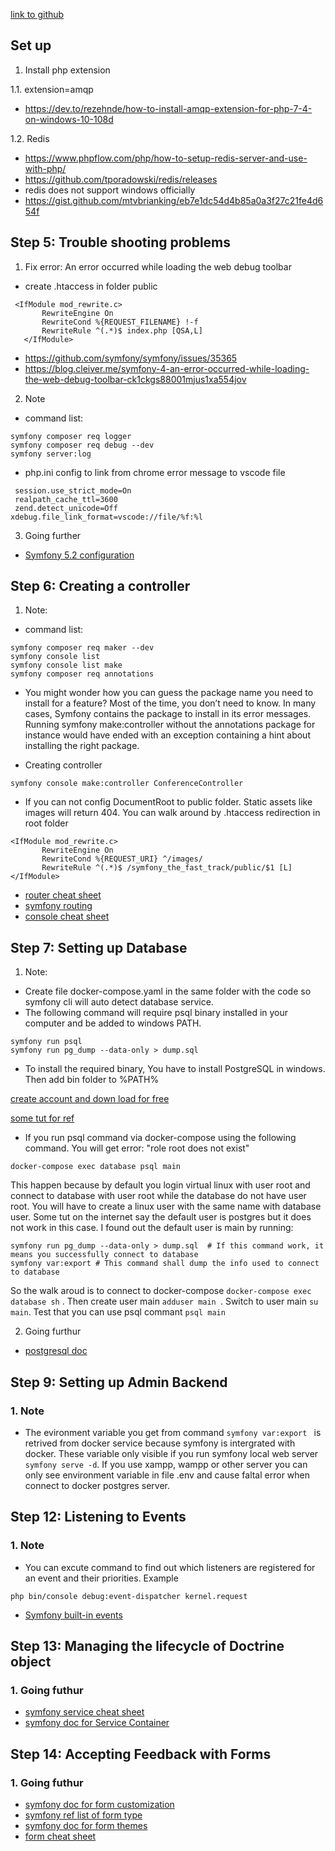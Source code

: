 [link to github](https://github.com/manh-trinhquoc/symfony_the-fast-track)
## Set up
1. Install php extension

1.1.  extension=amqp
- https://dev.to/rezehnde/how-to-install-amqp-extension-for-php-7-4-on-windows-10-108d

1.2. Redis
- https://www.phpflow.com/php/how-to-setup-redis-server-and-use-with-php/
- https://github.com/tporadowski/redis/releases
- redis does not support windows officially
- https://gist.github.com/mtvbrianking/eb7e1dc54d4b85a0a3f27c21fe4d654f

## Step 5: Trouble shooting problems
1. Fix error: An error occurred while loading the web debug toolbar
- create .htaccess in folder public
```
 <IfModule mod_rewrite.c>
       RewriteEngine On
       RewriteCond %{REQUEST_FILENAME} !-f
       RewriteRule ^(.*)$ index.php [QSA,L]
   </IfModule>
```
- https://github.com/symfony/symfony/issues/35365
- https://blog.cleiver.me/symfony-4-an-error-occurred-while-loading-the-web-debug-toolbar-ck1ckgs88001mjus1xa554jov

2. Note
- command list:
```
symfony composer req logger
symfony composer req debug --dev
symfony server:log
```
- php.ini config to link from chrome error message to vscode file
```
 session.use_strict_mode=On
 realpath_cache_ttl=3600
 zend.detect_unicode=Off
xdebug.file_link_format=vscode://file/%f:%l
```

3. Going further
- [Symfony 5.2 configuration](https://symfony.com/doc/current/configuration.html)

## Step 6: Creating a controller
1. Note:
- command list:
```
symfony composer req maker --dev
symfony console list
symfony console list make
symfony composer req annotations
```
- You might wonder how you can guess the package name you need to install for a feature? Most of the time, you don’t need to know. In many cases, Symfony contains the package to install in its error messages. Running symfony make:controller without the annotations package for instance would have ended with an exception containing a hint about installing the right package.

- Creating controller
```
symfony console make:controller ConferenceController
```
- If you can not config DocumentRoot to public folder. Static assets like images will return 404. You can walk around by .htaccess redirection in root folder
```
<IfModule mod_rewrite.c>
       RewriteEngine On
       RewriteCond %{REQUEST_URI} ^/images/
       RewriteRule ^(.*)$ /symfony_the_fast_track/public/$1 [L]
</IfModule>
```
- [router cheat sheet](https://github.com/andreia/symfony-cheat-sheets/blob/master/Symfony4/routing_en_part1.pdf)
- [symfony routing](https://symfony.com/doc/current/routing.html)
- [console cheat sheet](https://github.com/andreia/symfony-cheat-sheets/blob/master/Symfony4/console_en_42.pdf)

## Step 7: Setting up Database
1. Note:

- Create file docker-compose.yaml in the same folder with the code so symfony cli will auto detect database service.
- The following command will require psql binary installed in your computer and be added to windows PATH.
```
symfony run psql
symfony run pg_dump --data-only > dump.sql
```
- To install the required binary, You have to install PostgreSQL in windows. Then add bin folder to %PATH%

[create account and down load for free](https://www.enterprisedb.com/downloads/postgresql)

[some tut for ref](http://www.7codes.info/post/13/install-postgresql-in-xampp-on-windows-and-integrate-phppgadmin-tool)

- If you run psql command via docker-compose using the following command. You will get error: "role root does not exist"
```
docker-compose exec database psql main
```
This happen because by default you login virtual linux with user root and connect to database with user root while the database do not have user root. You will have to create a linux user with the same name with database user. Some tut on the internet say the default user is postgres but it does not work in this case. I found out the default user is main by running:
```
symfony run pg_dump --data-only > dump.sql  # If this command work, it means you successfully connect to database
symfony var:export # This command shall dump the info used to connect to database
```
So the walk aroud is to connect to docker-compose ```docker-compose exec database sh``` . Then create user main ```adduser main ```. Switch to user main ```su main```. Test that you can use psql commant ``` psql main ```

2. Going furthur
- [postgresql doc](https://www.postgresql.org/docs/current/index.html)

## Step 9: Setting up Admin Backend
### 1. Note
- The evironment variable you get from command ```symfony var:export ``` is retrived from docker service because symfony is intergrated with docker. These variable only visible if you run symfony local web server ```symfony serve -d```. If you use xampp, wampp or other server you can only see environment variable in file .env and cause faltal error when connect to docker postgres server. 

## Step 12: Listening to Events
### 1. Note
- You can excute command to find out which listeners are registered for an event and their priorities. Example
```
php bin/console debug:event-dispatcher kernel.request
```
- [Symfony built-in events](https://symfony.com/doc/current/reference/events.html)

## Step 13: Managing the lifecycle of Doctrine object

### 1. Going futhur
- [symfony service cheat sheet](https://github.com/andreia/symfony-cheat-sheets/blob/master/Symfony4/services_en_42.pdf)
- [symfony doc for Service Container](https://symfony.com/doc/current/service_container.html)

## Step 14: Accepting Feedback with Forms

### 1. Going futhur
- [symfony doc for form customization](https://symfony.com/doc/current/form/form_customization.html)
- [symfony ref list of form type](https://symfony.com/doc/current/reference/forms/types.html)
- [symfony doc for form themes](https://symfony.com/doc/current/form/form_themes.html)
- [form cheat sheet](https://github.com/andreia/symfony-cheat-sheets/blob/master/Symfony2/how_symfony2_forms_works_en.pdf)